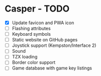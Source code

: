# Casper - TODO

- [x] Update favicon and PWA icon
- [ ] Flashing attributes
- [ ] Keyboard symbols
- [ ] Static website on GitHub pages
- [ ] Joystick support (Kempston/Interface 2)
- [ ] Sound
- [ ] TZX loading
- [ ] Border color support
- [ ] Game database with game key listings
